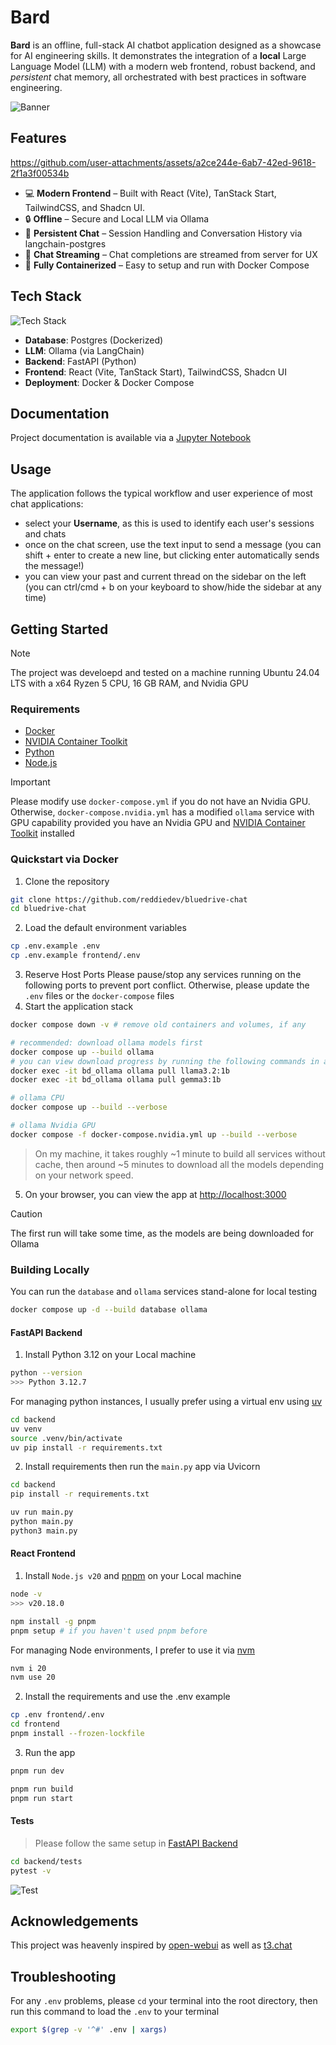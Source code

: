 # Bard
__Bard__ is an offline, full-stack AI chatbot application designed as a showcase for AI engineering skills. It demonstrates the integration of a __local__ Large Language Model (LLM) with a modern web frontend, robust backend, and _persistent_ chat memory, all orchestrated with best practices in software engineering.

![Banner](/media/banner.png?raw=true)

## **Features**
https://github.com/user-attachments/assets/a2ce244e-6ab7-42ed-9618-2f1a3f00534b

- 💻 **Modern Frontend** – Built with React (Vite), TanStack Start, TailwindCSS, and Shadcn UI.
- 🔒 **Offline** – Secure and Local LLM via Ollama
- 💾 **Persistent Chat** – Session Handling and Conversation History via langchain-postgres
- 🚀 **Chat Streaming** – Chat completions are streamed from server for UX
- 🐳 **Fully Containerized** – Easy to setup and run with Docker Compose

## Tech Stack
![Tech Stack](/media/stack.png?raw=true)

- **Database**: Postgres (Dockerized)
- **LLM**: Ollama (via LangChain)
- **Backend**: FastAPI (Python)
- **Frontend**: React (Vite, TanStack Start), TailwindCSS, Shadcn UI
- **Deployment**: Docker & Docker Compose

## Documentation
Project documentation is available via a [Jupyter Notebook](/backend/docs/DOCS.ipynb)

## Usage
The application follows the typical workflow and user experience of most chat applications:
- select your **Username**, as this is used to identify each user's sessions and chats
- once on the chat screen, use the text input to send a message (you can shift + enter to create a new line, but clicking enter automatically sends the message!)
- you can view your past and current thread on the sidebar on the left (you can ctrl/cmd + b on your keyboard to show/hide the sidebar at any time)


## Getting Started
> [!NOTE]
> The project was develoepd and tested on a machine running Ubuntu 24.04 LTS with a x64 Ryzen 5 CPU, 16 GB RAM, and Nvidia GPU

### Requirements

- [Docker](https://docs.docker.com/engine/install/ubuntu/) 
- [NVIDIA Container Toolkit](https://docs.nvidia.com/datacenter/cloud-native/container-toolkit/latest/install-guide.html)
- [Python](https://www.python.org/)
- [Node.js](https://nodejs.org/en)

> [!Important]
> Please modify use `docker-compose.yml` if you do not have an Nvidia GPU. Otherwise, `docker-compose.nvidia.yml` has a modified `ollama` service with GPU capability provided you have an Nvidia GPU and [NVIDIA Container Toolkit](https://docs.nvidia.com/datacenter/cloud-native/container-toolkit/latest/install-guide.html) installed

### Quickstart via Docker

1. Clone the repository
```bash
git clone https://github.com/reddiedev/bluedrive-chat 
cd bluedrive-chat
```
2. Load the default environment variables 
```bash
cp .env.example .env
cp .env.example frontend/.env
```
3. Reserve Host Ports
Please pause/stop any services running on the following ports to prevent port conflict. Otherwise, please update the `.env` files or the `docker-compose` files
4. Start the application stack
```bash
docker compose down -v # remove old containers and volumes, if any

# recommended: download ollama models first 
docker compose up --build ollama
# you can view download progress by running the following commands in a separate terminal
docker exec -it bd_ollama ollama pull llama3.2:1b
docker exec -it bd_ollama ollama pull gemma3:1b

# ollama CPU
docker compose up --build --verbose

# ollama Nvidia GPU
docker compose -f docker-compose.nvidia.yml up --build --verbose
```
> On my machine, it takes roughly ~1 minute to build all services without cache, then around ~5 minutes to download all the models depending on your network speed.

5. On your browser, you can view the app at [http://localhost:3000](http://localhost:3000)

> [!CAUTION]
> The first run will take some time, as the models are being downloaded for Ollama



### Building Locally
You can run the `database` and `ollama` services stand-alone for local testing
```bash
docker compose up -d --build database ollama
```
#### FastAPI Backend
1. Install Python 3.12 on your Local machine
```bash
python --version
>>> Python 3.12.7
```
For managing python instances, I usually prefer using a virtual env using [uv](https://docs.astral.sh/uv/getting-started/installation/#standalone-installer)
```bash
cd backend
uv venv 
source .venv/bin/activate
uv pip install -r requirements.txt
```

2. Install requirements then run the `main.py` app via Uvicorn
```bash
cd backend
pip install -r requirements.txt

uv run main.py
python main.py
python3 main.py
```

#### React Frontend
1. Install `Node.js v20` and [pnpm](https://pnpm.io/) on your Local machine
```bash
node -v
>>> v20.18.0

npm install -g pnpm
pnpm setup # if you haven't used pnpm before
```
For managing Node environments, I prefer to use it via [nvm](https://github.com/nvm-sh/nvm)
```bash
nvm i 20
nvm use 20
```
2. Install the requirements and use the .env example
```bash
cp .env frontend/.env
cd frontend
pnpm install --frozen-lockfile
```

3. Run the app
```bash
pnpm run dev

pnpm run build
pnpm run start
```

#### Tests
> Please follow the same setup in [FastAPI Backend](#fastapi-backend)
```bash
cd backend/tests
pytest -v
```
![Test](/media/tests.png)

## Acknowledgements
This project was heavenly inspired by [open-webui](https://github.com/open-webui/open-webui) as well as [t3.chat](https://t3.chat/)

## Troubleshooting
For any `.env` problems, please `cd` your terminal into the root directory, then run this command to load the `.env` to your terminal
```bash
export $(grep -v '^#' .env | xargs)
```